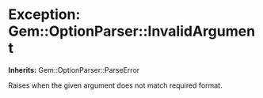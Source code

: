 # Exception: Gem::OptionParser::InvalidArgument
**Inherits:** Gem::OptionParser::ParseError
    

Raises when the given argument does not match required format.



